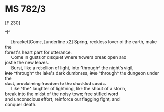 # MS 782/3

[F 230]

^I^

&nbsp;&nbsp;&nbsp;&nbsp;&nbsp;[bracket]Come, [underline x2] Spring, reckless lover of the earth, make the \
forest's heart pant for utterance. \
&nbsp;&nbsp;&nbsp;&nbsp;&nbsp;Come in gusts of disquiet where flowers break open and \
jostle the new leaves. \
&nbsp;&nbsp;&nbsp;&nbsp;&nbsp;Burst, like a rebellion of light, ~~into~~ ^through^ the night's vigil, \
~~into~~ ^through^ the lake's dark dumbness, ~~into~~ ^through^ the dungeon under the \
dust, proclaiming freedom to the shackled seeds. \
&nbsp;&nbsp;&nbsp;&nbsp;&nbsp;Like ^the^ laughter of lightning, like the shout of a storm, \
break into the midst of the noisy town; free stifled word \
and unconscious effort, reinforce our flagging
fight, and \
conquer death.
